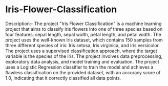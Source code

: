 # Iris-Flower-Classification

Description:- The project "Iris Flower Classification" is a machine learning project that aims to classify iris flowers into one of three species based on four features: sepal length, sepal width, petal length, and petal width. The project uses the well-known Iris dataset, which contains 150 samples from three different species of iris: Iris setosa, Iris virginica, and Iris versicolor. The project uses a supervised classification approach, where the target variable is the species of the iris. The project involves data preprocessing, exploratory data analysis, and model training and evaluation. The project uses a Logistic Regression classifier to train the model and achieves a flawless classification on the provided dataset, with an accuracy score of 1.0, indicating that it correctly classified all data points. 
